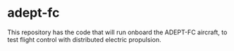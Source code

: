 # adept-fc

This repository has the code that will run onboard the ADEPT-FC aircraft, to test flight control with distributed electric propulsion.
